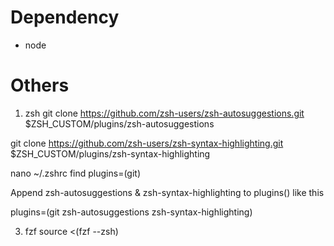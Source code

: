 # Dependency
- node
# Others

1. zsh
git clone https://github.com/zsh-users/zsh-autosuggestions.git $ZSH_CUSTOM/plugins/zsh-autosuggestions

git clone https://github.com/zsh-users/zsh-syntax-highlighting.git $ZSH_CUSTOM/plugins/zsh-syntax-highlighting

nano ~/.zshrc find plugins=(git)

Append zsh-autosuggestions & zsh-syntax-highlighting to plugins() like this

plugins=(git zsh-autosuggestions zsh-syntax-highlighting)

3. fzf
source <(fzf --zsh)
